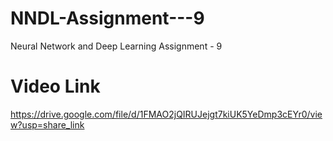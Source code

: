 # NNDL-Assignment---9
Neural Network and Deep Learning Assignment - 9
# Video Link
https://drive.google.com/file/d/1FMAO2jQIRUJejgt7kiUK5YeDmp3cEYr0/view?usp=share_link

